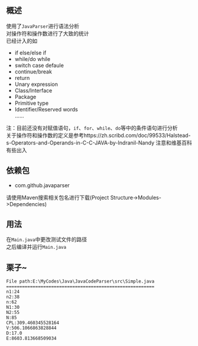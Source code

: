 概述
---
使用了```JavaParser```进行语法分析  
对操作符和操作数进行了大致的统计  
已经计入的如
 - if else/else if
 - while/do while
 - switch case defaule  
 - continue/break
 - return
 - Unary expression
 - Class/Interface
 - Package
 - Primitive type
 - Identifier/Reserved words  
 ......

注：目前还没有对赋值语句，```if```、```for```、```while```、```do```等中的条件语句进行分析  
关于操作符和操作数的定义是参考https://zh.scribd.com/doc/99533/Halstead-s-Operators-and-Operands-in-C-C-JAVA-by-Indranil-Nandy 注意和维基百科有些出入

依赖包
----
 - com.github.javaparser

请使用Maven搜索相关包名进行下载(Project Structure->Modules->Dependencies)  


用法
---
在```Main.java```中更改测试文件的路径  
之后编译并运行```Main.java```

栗子~
---
    File path:E:\MyCodes\Java\JavaCodeParser\src\Simple.java
    ========================================================
    n1:24
    n2:38
    n:62
    N1:30
    N2:55
    N:85
    CPL:309.460345528164
    V:506.1066863828844
    D:17.0
    E:8603.813668509034
